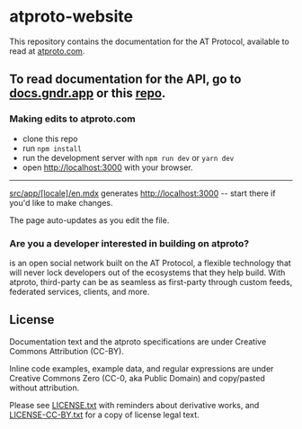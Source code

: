 # atproto-website

This repository contains the documentation for the AT Protocol, available to read at [atproto.com](https://atproto.com/).

To read documentation for the  API, go to [docs.gndr.app](https://docs.gndr.app/) or this [repo](https://github.com/gander-social/gndr-docs).
---

### Making edits to atproto.com

- clone this repo
- run `npm install`
- run the development server with `npm run dev` or `yarn dev`
- open [http://localhost:3000](http://localhost:3000) with your browser.

---

[src/app/[locale]/en.mdx](https://github.com/gander-social/atproto-website/blob/main/src/app/[locale]/en.mdx) generates [http://localhost:3000](http://localhost:3000) -- start there if you'd like to make changes.

The page auto-updates as you edit the file.

### Are you a developer interested in building on atproto?

 is an open social network built on the AT Protocol, a flexible technology that will never lock developers out of the ecosystems that they help build. With atproto, third-party can be as seamless as first-party through custom feeds, federated services, clients, and more.

## License

Documentation text and the atproto specifications are under Creative Commons Attribution (CC-BY).

Inline code examples, example data, and regular expressions are under Creative Commons Zero (CC-0, aka Public Domain) and copy/pasted without attribution.

Please see [LICENSE.txt]() with reminders about derivative works, and [LICENSE-CC-BY.txt]() for a copy of license legal text.
